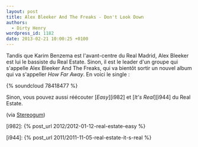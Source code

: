 ```yaml
---
layout: post
title: Alex Bleeker And The Freaks - Don't Look Down
authors:
  - Dirty Henry
wordpress_id: 1182
date: 2013-02-21 10:00:25 +0100
---
```


Tandis que Karim Benzema est l'avant-centre du Real Madrid, Alex Bleeker est lui
le bassiste du Real Estate. Sinon, il est le leader d'un groupe qui s'appelle
Alex Bleeker And The Freaks, qui va bientôt sortir un nouvel album qui va
s'appeller _How Far Away_. En voici le single :

{% soundcloud 78418477 %}

Sinon, vous pouvez aussi réécouter [_Easy_][i982] et [_It's Real_][i944] du Real
Estate.

(via
[Stereogum](http://stereogum.com/1260751/alex-bleeker-and-the-freaks-dont-look-down/mp3s/))

[i982]: {% post_url 2012/2012-01-12-real-estate-easy %}

[i944]: {% post_url 2011/2011-11-05-real-estate-it-s-real %}
